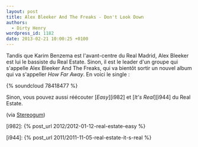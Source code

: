 ```yaml
---
layout: post
title: Alex Bleeker And The Freaks - Don't Look Down
authors:
  - Dirty Henry
wordpress_id: 1182
date: 2013-02-21 10:00:25 +0100
---
```


Tandis que Karim Benzema est l'avant-centre du Real Madrid, Alex Bleeker est lui
le bassiste du Real Estate. Sinon, il est le leader d'un groupe qui s'appelle
Alex Bleeker And The Freaks, qui va bientôt sortir un nouvel album qui va
s'appeller _How Far Away_. En voici le single :

{% soundcloud 78418477 %}

Sinon, vous pouvez aussi réécouter [_Easy_][i982] et [_It's Real_][i944] du Real
Estate.

(via
[Stereogum](http://stereogum.com/1260751/alex-bleeker-and-the-freaks-dont-look-down/mp3s/))

[i982]: {% post_url 2012/2012-01-12-real-estate-easy %}

[i944]: {% post_url 2011/2011-11-05-real-estate-it-s-real %}
